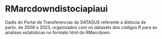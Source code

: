 # RMarcdowndistociapiaui
Dadis do Portal de Transferencias do DATASUS referente a distocia de parto, de 2008 a 2023, organizados com os datasets dos códigos R para as analises estatísticas no formato html do RMarcdown.

